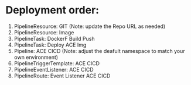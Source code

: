 # Deployment order:

1. PipelineResource: GIT (Note: update the Repo URL as needed)
2. PipelineResource: Image
3. PipelineTask: DockerF Build Push
4. PipelineTask: Deploy ACE Img
5. Pipeline: ACE CICD (Note: adjust the deafult namespace to match your own environment)
6. PipelineTriggerTemplate: ACE CICD
7. PipelineEventListener: ACE CICD
8. PipelineRoute: Event Listener ACE CICD
